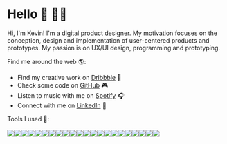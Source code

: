 # Hello 👋 👨‍💻

Hi, I'm Kevin! I'm a digital product designer. My motivation focuses on the conception, design and implementation of user-centered products and prototypes. My passion is on UX/UI design, programming and prototyping.

Find me around the web 🌎:
- Find my creative work on <a href="https://dribbble.com/kevinkeilhofer">Dribbble</a> 🏀
- Check some code on <a href="https://github.com/kevinkeilhofer">GitHub</a> 🎮
- Listen to music with me on <a href="https://open.spotify.com/user/keviinpriince?si=vAlsRqVsTLyDHD5dbAYa0A">Spotify</a> 🎧
- Connect with me on <a href="https://www.linkedin.com/in/kevin-jonathan-keilhofer/">LinkedIn</a> 💼

Tools I used 🧰:
<br><br><img src="https://img.icons8.com/color/24/000000/html-5--v1.png"/><img src="https://img.icons8.com/color/24/000000/javascript--v1.png"/><img src="https://upload.wikimedia.org/wikipedia/commons/thumb/d/d5/CSS3_logo_and_wordmark.svg/24px-CSS3_logo_and_wordmark.svg.png"/><img src="https://img.icons8.com/color/24/000000/nodejs.png"/><img src="https://img.icons8.com/color/24/000000/tensorflow.png"/><img src="https://img.icons8.com/ios-filled/24/000000/unity.png"/><img src="https://img.icons8.com/color/24/000000/arduino.png"/><img src="https://img.icons8.com/color/24/000000/firebase.png"/><img src="https://img.icons8.com/color/24/000000/visual-studio-code-2019.png"/><img src="https://img.icons8.com/color/24/000000/adobe-xd--v1.png"/><img src="https://img.icons8.com/color/24/000000/adobe-indesign--v1.png"/><img src="https://img.icons8.com/color/24/000000/adobe-illustrator--v1.png"/><img src="https://img.icons8.com/color/24/000000/adobe-after-effects--v1.png"/><img src="https://img.icons8.com/color/24/000000/adobe-photoshop--v1.png"/><img src="https://img.icons8.com/color/24/000000/adobe-lightroom--v1.png"/><img src="https://img.icons8.com/color/24/000000/adobe-acrobat--v1.png"/><img src="https://img.icons8.com/fluency/24/000000/figma.png"/><img src="https://img.icons8.com/color/24/000000/zoom.png"/><img src="https://img.icons8.com/material-outlined/24/000000/notion--v1.png"/><img src="https://cdn.worldvectorlogo.com/logos/miro-2.svg"/><img src="https://img.icons8.com/color/24/000000/slack-new.png"/><img src="https://upload.wikimedia.org/wikipedia/commons/4/24/Notion_app_logo.png"/>
